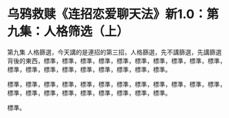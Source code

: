 # 乌鸦救赎《连招恋爱聊天法》新1.0：第九集：人格筛选（上）

第九集 人格篩選，今天講的是連招的第三招，人格篩選，先不講篩選，先講篩選背後的東西，標準，標準，標準，標準，標準，標準，標準，標準，標準，標準，標準，標準，標準，標準，標準，標準，標準，標準，標準。

標準，標準，標準，標準，標準，標準，標準，標準，標準，標準，標準，標準，標準，標準，標準，標準，標準，標準，標準，標準，標準。

標準。